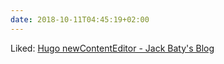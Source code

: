 ```yaml
---
date: 2018-10-11T04:45:19+02:00
---
```


Liked: [Hugo newContentEditor - Jack Baty's Blog](https://www.baty.net/2018/hugo-newcontenteditor/)
